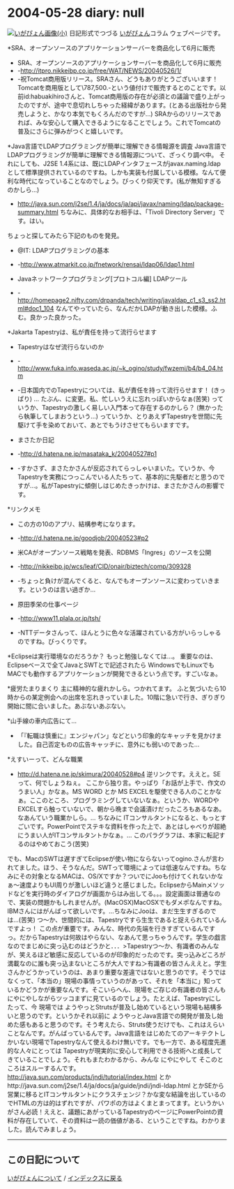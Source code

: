 2004-05-28 diary: null
=====================================================================================================
[![いがぴょん画像(小)](https://igapyon.github.io/diary/images/iga200306s.jpg "いがぴょん")](https://igapyon.github.io/diary/memo/memoigapyon.html) 日記形式でつづる [いがぴょん](https://igapyon.github.io/diary/memo/memoigapyon.html)コラム ウェブページです。

*SRA、オープンソースのアプリケーションサーバーを商品化して6月に販売
* SRA、オープンソースのアプリケーションサーバーを商品化して6月に販売
* -http://itpro.nikkeibp.co.jp/free/WAT/NEWS/20040526/1/
* -祝Tomcat商用版リリース。SRAさん、どうもありがとうございいます！ Tomcatを商用版として\787,500.-という値付けで販売するとのことです。以前id:habuakihiroさんと、Tomcat商用版の存在が必須との議論で盛り上がったのですが、途中で息切れしちゃった経緯があります。(とある出版社から発売しようと、かなり本気でもくろんだのですが…) SRAからのリリースであれば、みな安心して購入できるようになることでしょう。これでTomcatの普及にさらに弾みがつくと嬉しいです。

*Java言語でLDAPプログラミングが簡単に理解できる情報源を調査
Java言語でLDAPプログラミングが簡単に理解できる情報源について、ざっくり調べ中。
それにしても、J2SE 1.4系には、既にLDAPインタフェースがjavax.naming.ldap として標準提供されているのですね。しかも実装も付属している模様。なんて便利な時代になっていることなのでしょう。びっくり仰天です。(私が無知すぎるのかしら…)
* http://java.sun.com/j2se/1.4/ja/docs/ja/api/javax/naming/ldap/package-summary.html
ちなみに、具体的なお相手は、「Tivoli Directory Server」です。はい。

ちょっと探してみたら下記のものを発見。
* @IT: LDAPプログラミングの基本
* -http://www.atmarkit.co.jp/fnetwork/rensai/ldap06/ldap1.html

* Javaネットワークプログラミング[プロトコル編] LDAPツール
* -http://homepage2.nifty.com/drpanda/tech/writing/javaldap_c1_s3_ss2.html#doc1_104
なんてやっていたら、なんだかLDAPが動き出した模様。ふむ。良かった良かった。

*Jakarta Tapestryは、私が責任を持って流行らせます
* Tapestryはなぜ流行らないのか 
* -http://www.fuka.info.waseda.ac.jp/~k_ogino/study/fwzemi/b4/b4_04.htm
* -日本国内でのTapestryについては、私が責任を持って流行らせます！ (きっぱり) … たぶん、に変更。私、忙しいうえに忘れっぽいからなぁ(苦笑) っていうか、Tapestryの激しく易しい入門本って存在するのかしら？ (無かったら執筆してしまおうという…)
っていうか、とりあえずTapestryを世間に先駆けて手を染めておいて、あとでもうけさせてもらいますです。

* まさたか日記
* -http://d.hatena.ne.jp/masataka_k/20040527#p1
* -すかさず、まさたかさんが反応されてらっしゃいまいた。ていうか、今 Tapestryを実務につっこんでいる人たちって、基本的に先駆者だと思うのですが…。私がTapestryに傾倒しはじめたきっかけは、まさたかさんの影響です。

*リンクメモ

* この方の10のアプリ、結構参考になります。
* -http://d.hatena.ne.jp/goodjob/20040523#p2

* 米CAがオープンソース戦略を発表、RDBMS「Ingres」のソースを公開
* -http://nikkeibp.jp/wcs/leaf/CID/onair/biztech/comp/309328
* -ちょっと負けが混んでくると、なんでもオープンソースに変わっていきます。というのは言い過ぎか…

* 原田季栄の仕事ページ
* -http://www11.plala.or.jp/tsh/
* -NTTデータさんって、ほんとうに色々な活躍されている方がいらっしゃるのですね。びっくりです。


*Eclipseは実行環境なのだろうか？
もっと勉強しなくては…。
重要なのは、Eclipseベースで全てJavaとSWTとで記述されたら WindowsでもLinuxでもMACでも動作するアプリケーションが開発できるという点です。すごいなぁ。

*疲労たまりまくり
主に精神的な疲れかしら。つかれてます。
ふと気づいたら10時からの某定例会への出席を忘れきっていました。10階に急いで行き、ぎりぎり開始に間に合いました。あぶないあぶない。

*山手線の車内広告にて…
* 「『転職は慎重に』エンジャパン」などという印象的なキャッチを見かけました。自己否定ものの広告キャッチに、意外にも弱いのであった…

*えすいーって、どんな職業
* http://d.hatena.ne.jp/skimura/20040528#p4
逆リンクです。ええと。SEって、何でしょうねぇ。
ここから独り言。やっぱり「お話が上手で、作文のうまい人」かなぁ。MS WORD とか MS EXCELを駆使できる人のことかなぁ。ここのところ、プログラミングしていないなぁ。というか、WORDやEXCELすら触っていないで、朝から晩まで会議漬けだったころもあるなあ。なあんていう職業かしら。… ちなみに ITコンサルタントになると、もっとすごいです。PowerPointでステキな資料を作った上で、あとはしゃべりが超絶にうまい人がITコンサルタントかなぁ。… このパラグラフは、本家に転記するのはやめておこう(苦笑)


でも、MacのSWTは遅すぎてEclipseが使い物にならないってogino.さんが言われてました。ほう、そうなんだ。SWTって環境によっては低速なんですね。ちなみにその対象となるMACは、OS/Xですか？ついでにJooも付けてくれないかなぁ～速度よりもUI周りが激しいほど違うと感じました。EclipseからMainメソッドなどを実行時のダイアログが画面からはみ出してる。。。設定画面は普通なので、実装の問題かもしれませんが。(MacOSX)MacOSXでもダメポなんですね。IBMさんにはがんばって欲しいです。…ちなみにJooは、まだ生生すぎるのでは…(苦笑) つ～か、世間的には、Tapestryですら生生であると捉えられているんですよっ！ この点が重要です。みんな、時代の先端を行きすぎているんですっ。だからTapestryは何故はやらない、なあんて思っちゃうんです。学生の戯言なのでまじめに突っ込むのはどうかと．．．>Tapestryつ～か、有識者のみんなが、笑えるほど敏感に反応しているのが印象的だったのです。突っ込みどころが満載なのに誰も突っ込まないところが大人ですね＞有識者の皆さんええと。学生さんかどうかっていうのは、あまり重要な差違ではないと思うのです。そうではなくって、「本当の」現場の事情っていうのがあって、それを「本当に」知っているかどうかが重要なんです。そこいらへん、現場をご存じの有識者の皆さんも にやにやしながらツッコまずに見ているのでしょう。たとえば、Tapestryにしたって、今 現場では ようやっとStrutsが普及し始めているという現場も結構多いと思うのです。というかそれ以前に ようやっとJava言語での開発が普及し始めた感もあると思うのです。そう考えたら、Struts使うだけでも、これはえらいことなんです。がんばっているんです。Java言語をはじめたてのアーキテクトしかいない現場でTapestryなんて使えるわけ無いです。でも一方で、ある程度先進的な人々にとっては Tapestryが現実的に安心して利用できる技術へと成長してきていることでしょう。それもまたわかるから、みんな にやにやして そこのところはスルーするんです。http://java.sun.com/products/jndi/tutorial/index.html とかhttp://java.sun.com/j2se/1.4/ja/docs/ja/guide/jndi/jndi-ldap.html とかSEから営業に移るとITコンサルタントにクラスチェンジ？かな変な結論を出しているのでHTMLの方は的はずれですが、パワポの方はよくまとまってます。というかいがさん必読！ええと、議題にあがっているTapestryのページにPowerPointの資料が存在していて、その資料は一読の価値がある、ということですね。わかりました。読んでみましょう。


----------------------------------------------------------------------------------------------------

## この日記について
[いがぴょんについて](http://www.igapyon.jp/igapyon/diary/memo/memoigapyon.html) / [インデックスに戻る](https://igapyon.github.io/diary/idxall.html)

